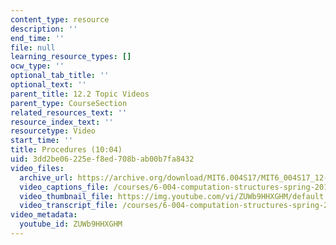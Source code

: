 ```yaml
---
content_type: resource
description: ''
end_time: ''
file: null
learning_resource_types: []
ocw_type: ''
optional_tab_title: ''
optional_text: ''
parent_title: 12.2 Topic Videos
parent_type: CourseSection
related_resources_text: ''
resource_index_text: ''
resourcetype: Video
start_time: ''
title: Procedures (10:04)
uid: 3dd2be06-225e-f8ed-708b-ab00b7fa8432
video_files:
  archive_url: https://archive.org/download/MIT6.004S17/MIT6_004S17_12-02-01_300k.mp4
  video_captions_file: /courses/6-004-computation-structures-spring-2017/088a68e4571f5a90b1080def1f528d06_ZUWb9HHXGHM.vtt
  video_thumbnail_file: https://img.youtube.com/vi/ZUWb9HHXGHM/default.jpg
  video_transcript_file: /courses/6-004-computation-structures-spring-2017/862b2401db5bc211559671702cd13d9c_ZUWb9HHXGHM.pdf
video_metadata:
  youtube_id: ZUWb9HHXGHM
---
```

